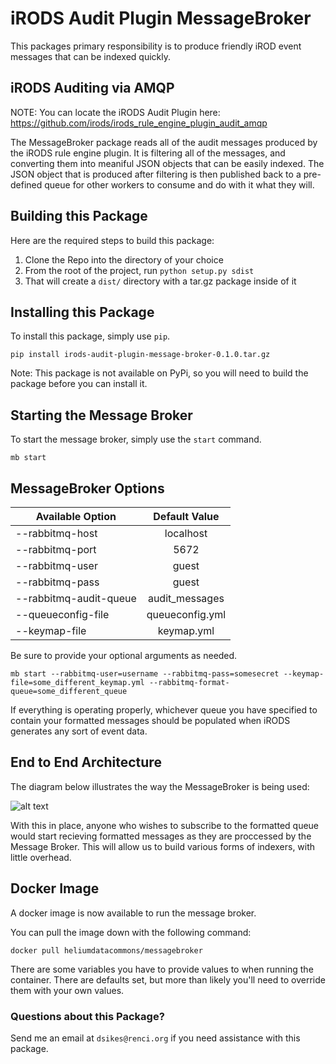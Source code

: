 [diagram1]: irods-audit-plugin-message-broker.png

# iRODS Audit Plugin MessageBroker

This packages primary responsibility is to produce friendly iROD event messages that can be indexed quickly. 


## iRODS Auditing via AMQP
NOTE: You can locate the iRODS Audit Plugin here: https://github.com/irods/irods_rule_engine_plugin_audit_amqp

The MessageBroker package reads all of the audit messages produced by the iRODS rule engine plugin. It is filtering
all of the messages, and converting them into meaniful JSON objects that can be easily indexed.
The JSON object that is produced after filtering is then published back to a pre-defined queue for other workers to consume and do with it what they will.
 
## Building this Package

Here are the required steps to build this package:

1. Clone the Repo into the directory of your choice
2. From the root of the project, run `python setup.py sdist`
3. That will create a `dist/` directory with a tar.gz package inside of it


## Installing this Package

To install this package, simply use `pip`.

`pip install irods-audit-plugin-message-broker-0.1.0.tar.gz`

Note: This package is not available on PyPi, so you will need to build the package before you can install it.


## Starting the Message Broker
To start the message broker, simply use the `start` command.

``` mb start ```


## MessageBroker Options

| Available Option        | Default Value      |
| ------------- |:-------------:|
| --rabbitmq-host | localhost |
| --rabbitmq-port | 5672 |
| --rabbitmq-user | guest |
| --rabbitmq-pass | guest |
| --rabbitmq-audit-queue | audit_messages |
| --queueconfig-file | queueconfig.yml |
| --keymap-file | keymap.yml |


Be sure to provide your optional arguments as needed.

``` mb start --rabbitmq-user=username --rabbitmq-pass=somesecret --keymap-file=some_different_keymap.yml --rabbitmq-format-queue=some_different_queue ```

If everything is operating properly, whichever queue you have specified to contain your formatted messages
should be populated when iRODS generates any sort of event data.

## End to End Architecture 
The diagram below illustrates the way the MessageBroker is being used:

![alt text][diagram1]


With this in place, anyone who wishes to subscribe to the formatted queue would start recieving 
formatted messages as they are proccessed by the Message Broker. This will allow us to build
various forms of indexers, with little overhead.


## Docker Image

A docker image is now available to run the message broker.

You can pull the image down with the following command:

`docker pull heliumdatacommons/messagebroker`

There are some variables you have to provide values to when running the container.
There are defaults set, but more than likely you'll need to override them with your own values.

### Questions about this Package?
Send me an email at `dsikes@renci.org` if you need assistance with this package.
